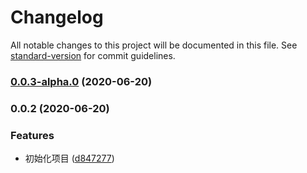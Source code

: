 # Changelog

All notable changes to this project will be documented in this file. See [standard-version](https://github.com/conventional-changelog/standard-version) for commit guidelines.

### [0.0.3-alpha.0](https://github.com/Summer-andy/react-loading-typescript/compare/v0.0.2...v0.0.3-alpha.0) (2020-06-20)

### 0.0.2 (2020-06-20)


### Features

* 初始化项目 ([d847277](https://github.com/Summer-andy/react-loading-typescript/commit/d8472773e8ad671d60b25f22011a44b69f78e503))
